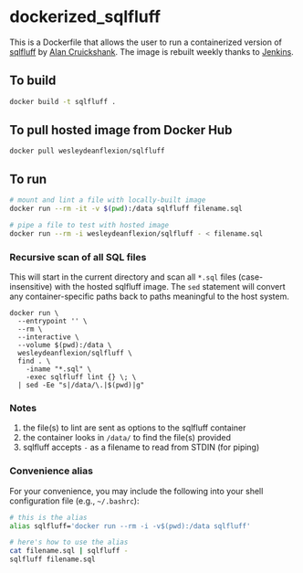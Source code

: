 # dockerized_sqlfluff

This is a Dockerfile that allows the user to run a containerized version of
[sqlfluff](https://pypi.org/project/sqlfluff/) by
[Alan Cruickshank](https://github.com/alanmcruickshank).  The image is
rebuilt weekly thanks to [Jenkins](https://jenkins.io/).

## To build

```sh
docker build -t sqlfluff .
```

## To pull hosted image from Docker Hub

```
docker pull wesleydeanflexion/sqlfluff
```

## To run

```sh
# mount and lint a file with locally-built image
docker run --rm -it -v $(pwd):/data sqlfluff filename.sql

# pipe a file to test with hosted image
docker run --rm -i wesleydeanflexion/sqlfluff - < filename.sql
```

### Recursive scan of all SQL files

This will start in the current directory and scan all `*.sql` files
(case-insensitive) with the hosted sqlfluff image.  The `sed` statement
will convert any container-specific paths back to paths meaningful
to the host system.

```
docker run \
  --entrypoint '' \
  --rm \
  --interactive \
  --volume $(pwd):/data \
  wesleydeanflexion/sqlfluff \
  find . \
    -iname "*.sql" \
    -exec sqlfluff lint {} \; \
  | sed -Ee "s|/data/\.|$(pwd)|g"
```

### Notes

1.   the file(s) to lint are sent as options to the sqlfluff container
2.   the container looks in `/data/` to find the file(s) provided
3.   sqlfluff accepts `-` as a filename to read from STDIN (for piping)

### Convenience alias

For your convenience, you may include the following into your shell
configuration file (e.g., `~/.bashrc`):

```sh
# this is the alias
alias sqlfluff='docker run --rm -i -v$(pwd):/data sqlfluff'

# here's how to use the alias
cat filename.sql | sqlfluff -
sqlfluff filename.sql
```

